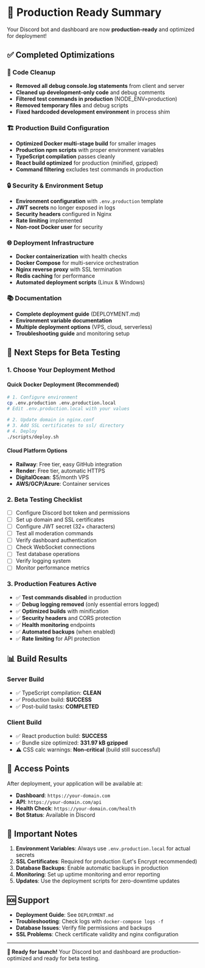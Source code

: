 # 🚀 Production Ready Summary

Your Discord bot and dashboard are now **production-ready** and optimized for deployment!

## ✅ Completed Optimizations

### 🔧 Code Cleanup
- **Removed all debug console.log statements** from client and server
- **Cleaned up development-only code** and debug comments
- **Filtered test commands in production** (NODE_ENV=production)
- **Removed temporary files** and debug scripts
- **Fixed hardcoded development environment** in process shim

### 🏗️ Production Build Configuration
- **Optimized Docker multi-stage build** for smaller images
- **Production npm scripts** with proper environment variables
- **TypeScript compilation** passes cleanly
- **React build optimized** for production (minified, gzipped)
- **Command filtering** excludes test commands in production

### 🔒 Security & Environment Setup
- **Environment configuration** with `.env.production` template
- **JWT secrets** no longer exposed in logs
- **Security headers** configured in Nginx
- **Rate limiting** implemented
- **Non-root Docker user** for security

### 🌐 Deployment Infrastructure
- **Docker containerization** with health checks
- **Docker Compose** for multi-service orchestration
- **Nginx reverse proxy** with SSL termination
- **Redis caching** for performance
- **Automated deployment scripts** (Linux & Windows)

### 📚 Documentation
- **Complete deployment guide** (DEPLOYMENT.md)
- **Environment variable documentation**
- **Multiple deployment options** (VPS, cloud, serverless)
- **Troubleshooting guide** and monitoring setup

## 🚀 Next Steps for Beta Testing

### 1. Choose Your Deployment Method

#### Quick Docker Deployment (Recommended)
```bash
# 1. Configure environment
cp .env.production .env.production.local
# Edit .env.production.local with your values

# 2. Update domain in nginx.conf
# 3. Add SSL certificates to ssl/ directory
# 4. Deploy
./scripts/deploy.sh
```

#### Cloud Platform Options
- **Railway**: Free tier, easy GitHub integration
- **Render**: Free tier, automatic HTTPS
- **DigitalOcean**: $5/month VPS
- **AWS/GCP/Azure**: Container services

### 2. Beta Testing Checklist
- [ ] Configure Discord bot token and permissions
- [ ] Set up domain and SSL certificates
- [ ] Configure JWT secret (32+ characters)
- [ ] Test all moderation commands
- [ ] Verify dashboard authentication
- [ ] Check WebSocket connections
- [ ] Test database operations
- [ ] Verify logging system
- [ ] Monitor performance metrics

### 3. Production Features Active
- ✅ **Test commands disabled** in production
- ✅ **Debug logging removed** (only essential errors logged)
- ✅ **Optimized builds** with minification
- ✅ **Security headers** and CORS protection
- ✅ **Health monitoring** endpoints
- ✅ **Automated backups** (when enabled)
- ✅ **Rate limiting** for API protection

## 📊 Build Results

### Server Build
- ✅ TypeScript compilation: **CLEAN**
- ✅ Production build: **SUCCESS**
- ✅ Post-build tasks: **COMPLETED**

### Client Build  
- ✅ React production build: **SUCCESS**
- ✅ Bundle size optimized: **331.97 kB gzipped**
- ⚠️ CSS calc warnings: **Non-critical** (build still successful)

## 🔗 Access Points

After deployment, your application will be available at:
- **Dashboard**: `https://your-domain.com`
- **API**: `https://your-domain.com/api`
- **Health Check**: `https://your-domain.com/health`
- **Bot Status**: Available in Discord

## 📝 Important Notes

1. **Environment Variables**: Always use `.env.production.local` for actual secrets
2. **SSL Certificates**: Required for production (Let's Encrypt recommended)
3. **Database Backups**: Enable automatic backups in production
4. **Monitoring**: Set up uptime monitoring and error reporting
5. **Updates**: Use the deployment scripts for zero-downtime updates

## 🆘 Support

- **Deployment Guide**: See `DEPLOYMENT.md`
- **Troubleshooting**: Check logs with `docker-compose logs -f`
- **Database Issues**: Verify file permissions and backups
- **SSL Problems**: Check certificate validity and nginx configuration

---

**🎉 Ready for launch!** Your Discord bot and dashboard are production-optimized and ready for beta testing.
